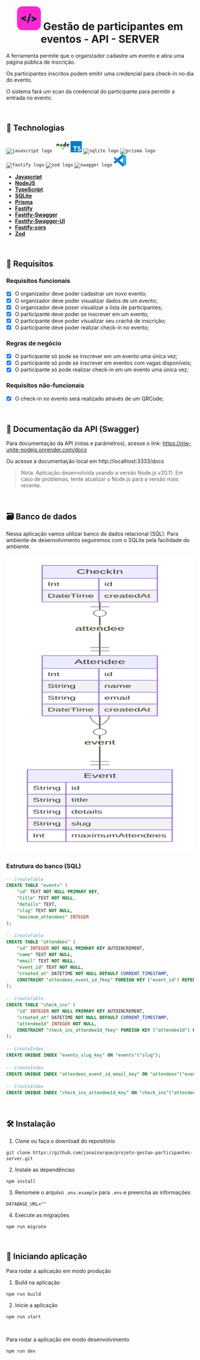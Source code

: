 <div align="center">
    <h1>
        <img src="imagens/tag.svg" alt="Tag">
        Gestão de participantes em eventos - API - SERVER  
<!--         <img src="https://raw.githubusercontent.com/devicons/devicon/master/icons/nodejs/nodejs-original-wordmark.svg" alt="nodejs" width="40" height="40" style="border: none;"> -->
    </h1>
</div>



A ferramenta permite que o organizador cadastre um evento e abra uma página pública de inscrição.

Os participantes inscritos podem emitir uma credencial para check-in no dia do evento.

O sistema fará um scan da credencial do participante para permitir a entrada no evento.

<br>

## 🚀 Technologias
<p>
  <code><img height="35" alt="javascript logo" src="https://i0.wp.com/pt.mundobabushka.com/wp-content/uploads/sites/5/2016/03/js-logo.png?fit=500%2C500&ssl=1"></code>
  <code> <img src="https://raw.githubusercontent.com/devicons/devicon/master/icons/nodejs/nodejs-original-wordmark.svg" alt="nodejs" width="35"></code>
  <code><img height="30" alt="typescript logo" src="https://raw.githubusercontent.com/github/explore/80688e429a7d4ef2fca1e82350fe8e3517d3494d/topics/typescript/typescript.png"></code>
  <code><img height="28" alt="sqlite logo" src="https://i.postimg.cc/zXSKfSwL/sqlite.jpg"></code>
  <code><img height="32" alt="prisma logo" src="https://i.postimg.cc/769r6RLs/prisma.png"></code>
  <code><img height="37" alt="fastify logo" src="https://i.postimg.cc/N0bHxgCQ/fastify.png"></code>
  <code><img height="30" alt="zod logo" src="https://i.postimg.cc/LXLB3dPD/zod-logo.png"></code>
  <code><img height="30" alt="swagger logo" src="https://i.postimg.cc/wBSQNx13/swagger-logo.png"></code>
  <code><img height="33" alt="vs code logo" src="https://raw.githubusercontent.com/github/explore/80688e429a7d4ef2fca1e82350fe8e3517d3494d/topics/visual-studio-code/visual-studio-code.png"></code>
</p>

- **[Javascript](https://www.javascript.com/)**
- **[NodeJS](https://nodejs.org/)**
- **[TypeScript](https://www.typescriptlang.org/)**
- **[SQLite](https://www.sqlite.org/)**
- **[Prisma](https://www.prisma.io/)**
- **[Fastify](https://fastify.dev/)**
- **[Fastify-Swagger](https://github.com/fastify/fastify-swagger)**
- **[Fastify-Swagger-UI](https://github.com/fastify/fastify-swagger-ui)**
- **[Fastify-cors](https://github.com/fastify/fastify-cors)**
- **[Zod](https://zod.dev/)**

<br>


## 📑 Requisitos

### Requisitos funcionais

- [x] O organizador deve poder cadastrar um novo evento;
- [x] O organizador deve poder visualizar dados de um evento;
- [x] O organizador deve poser visualizar a lista de participantes; 
- [x] O participante deve poder se inscrever em um evento;
- [x] O participante deve poder visualizar seu crachá de inscrição;
- [x] O participante deve poder realizar check-in no evento;

### Regras de negócio

- [x] O participante só pode se inscrever em um evento uma única vez;
- [x] O participante só pode se inscrever em eventos com vagas disponíveis;
- [x] O participante só pode realizar check-in em um evento uma única vez;

### Requisitos não-funcionais

- [x] O check-in no evento será realizado através de um QRCode;

<br>

## 📝 Documentação da API (Swagger)

Para documentação da API (rotas e parâmetros), acesse o link: https://nlw-unite-nodejs.onrender.com/docs

Ou acesse a documentação local em http://localhost:3333/docs

>Nota: Aplicação  desenvolvida usando a versão Node.js v20.11. Em caso de problemas, tente atualizar o Node.js para a versão mais recente.

<br>

## 🗃️ Banco de dados

Nessa aplicação vamos utilizar banco de dados relacional (SQL). Para ambiente de desenvolvimento seguiremos com o SQLite pela facilidade do ambiente.

<img src="imagens/erd.svg" alt="Diagrama ERD do banco de dados" width="800" height="800">

<br>

### Estrutura do banco (SQL)

```sql
-- CreateTable
CREATE TABLE "events" (
    "id" TEXT NOT NULL PRIMARY KEY,
    "title" TEXT NOT NULL,
    "details" TEXT,
    "slug" TEXT NOT NULL,
    "maximum_attendees" INTEGER
);

-- CreateTable
CREATE TABLE "attendees" (
    "id" INTEGER NOT NULL PRIMARY KEY AUTOINCREMENT,
    "name" TEXT NOT NULL,
    "email" TEXT NOT NULL,
    "event_id" TEXT NOT NULL,
    "created_at" DATETIME NOT NULL DEFAULT CURRENT_TIMESTAMP,
    CONSTRAINT "attendees_event_id_fkey" FOREIGN KEY ("event_id") REFERENCES "events" ("id") ON DELETE RESTRICT ON UPDATE CASCADE
);

-- CreateTable
CREATE TABLE "check_ins" (
    "id" INTEGER NOT NULL PRIMARY KEY AUTOINCREMENT,
    "created_at" DATETIME NOT NULL DEFAULT CURRENT_TIMESTAMP,
    "attendeeId" INTEGER NOT NULL,
    CONSTRAINT "check_ins_attendeeId_fkey" FOREIGN KEY ("attendeeId") REFERENCES "attendees" ("id") ON DELETE RESTRICT ON UPDATE CASCADE
);

-- CreateIndex
CREATE UNIQUE INDEX "events_slug_key" ON "events"("slug");

-- CreateIndex
CREATE UNIQUE INDEX "attendees_event_id_email_key" ON "attendees"("event_id", "email");

-- CreateIndex
CREATE UNIQUE INDEX "check_ins_attendeeId_key" ON "check_ins"("attendeeId");
```

<br>

## 🛠️ Instalação

1. Clone ou faça o download do repositório
```
git clone https://github.com/janainarque/projeto-gestao-participantes-server.git
```

2. Instale as dependências
```
npm install
```

3. Renomeie o arquivo `.env.example` para `.env` e preencha as informações
```
DATABASE_URL=""
```

4. Execute as migrações
```
npm run migrate
```

<br>

## 🚀 Iniciando aplicação

Para rodar a aplicação em modo produção

1. Build na aplicação
```
npm run build
```

2. Inicie a aplicação
```
npm run start
```

<br>

Para rodar a aplicação em modo desenvolvimento
```
npm run dev
```

